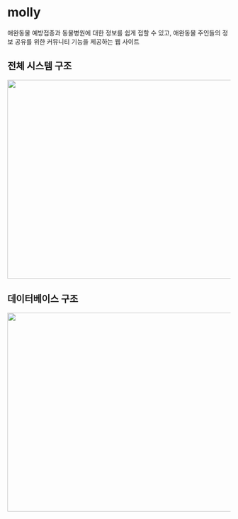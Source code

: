 # molly
애완동물 예방접종과 동물병원에 대한 정보를 쉽게 접할 수 있고, 애완동물 주인들의 정보 공유를 위한 커뮤니티 기능을 제공하는 웹 사이트


## 전체 시스템 구조
<p align="center"><img src="https://user-images.githubusercontent.com/97449471/232280029-59eebf27-43aa-4687-805d-875ca19097df.png" width=700 height=450 /></p>

## 데이터베이스 구조
<p align="center"><img src="https://github.com/illdang100/molly/assets/97449471/debd7799-e469-47ae-9df1-8beceba82032.png" width=700 height=450 /></p>
